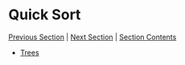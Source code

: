 # Quick Sort

[Previous Section][prev] | [Next Section][next] | [Section Contents][index]

[prev]: ../09heapsort
[next]: ../12countingradix
[index]: ../index

- [Trees](./01trees)
